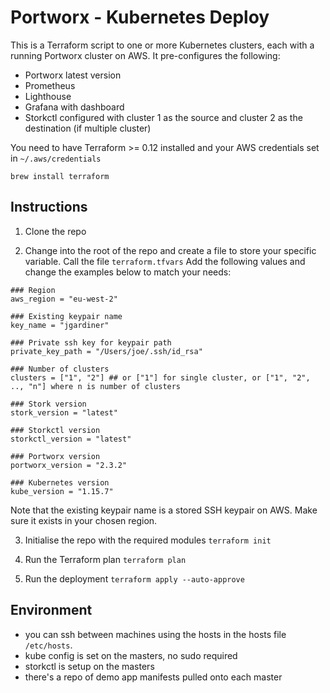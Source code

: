 # Portworx - Kubernetes Deploy
This is a Terraform script to one or more Kubernetes clusters, each with a running Portworx cluster on AWS. It pre-configures the following:

- Portworx latest version
- Prometheus
- Lighthouse
- Grafana with dashboard
- Storkctl configured with cluster 1 as the source and cluster 2 as the destination (if multiple cluster)

You need to have Terraform >= 0.12 installed and your AWS credentials set in `~/.aws/credentials`

`brew install terraform`

## Instructions
1. Clone the repo

2. Change into the root of the repo and create a file to store your specific variable. Call the file `terraform.tfvars`
Add the following values and change the examples below to match your needs:
```
### Region
aws_region = "eu-west-2"

### Existing keypair name
key_name = "jgardiner"

### Private ssh key for keypair path
private_key_path = "/Users/joe/.ssh/id_rsa"

### Number of clusters
clusters = ["1", "2"] ## or ["1"] for single cluster, or ["1", "2", .., "n"] where n is number of clusters

### Stork version
stork_version = "latest"

### Storkctl version
storkctl_version = "latest"

### Portworx version
portworx_version = "2.3.2"

### Kubernetes version
kube_version = "1.15.7"
```
Note that the existing keypair name is a stored SSH keypair on AWS. Make sure it exists in your chosen region.

3. Initialise the repo with the required modules
`terraform init`

4. Run the Terraform plan
`terraform plan`

5. Run the deployment
`terraform apply --auto-approve`

## Environment
- you can ssh between machines using the hosts in the hosts file `/etc/hosts`.
- kube config is set on the masters, no sudo required
- storkctl is setup on the masters
- there's a repo of demo app manifests pulled onto each master
